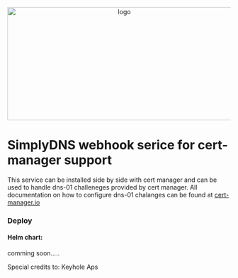 
<p align="center">
  <img src="https://user-images.githubusercontent.com/51089137/192275396-923a0fc1-025b-4a74-a228-711abe713141.png" height="256" width="512" alt="logo" />
</p>


# SimplyDNS webhook serice for cert-manager support
This service can be installed side by side with cert manager and can be used to handle dns-01 challeneges provided by cert manager. All documentation on how to configure dns-01 chalanges can be found at [cert-manager.io](https://cert-manager.io/docs/configuration/acme/dns01/webhook/)

### Deploy
#### Helm chart:

comming soon.....

Special credits to: Keyhole Aps
